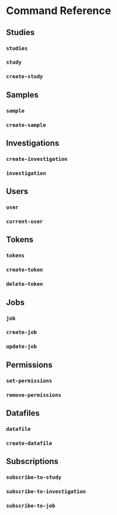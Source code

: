 # Command Reference

## Studies

### `studies`

### `study`

### `create-study`

## Samples

### `sample`

### `create-sample`

## Investigations

### `create-investigation`

### `investigation`

## Users

### `user`

### `current-user`

## Tokens

### `tokens`

### `create-token`

### `delete-token`

## Jobs

### `job`

### `create-job`

### `update-job`

## Permissions

### `set-permissions`

### `remove-permissions`

## Datafiles

### `datafile`

### `create-datafile`

## Subscriptions

### `subscribe-to-study`

### `subscribe-to-investigation`

### `subscribe-to-job`
